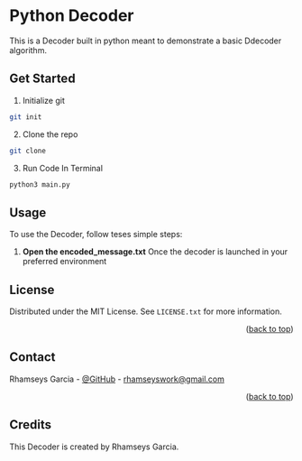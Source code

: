 <a name="readme-top"></a>
# Python Decoder 
This is a Decoder built in python meant to demonstrate a basic Ddecoder 
algorithm.

## Get Started

1. Initialize git
```sh
git init
```

2. Clone the repo
```sh
git clone
```

3. Run Code In Terminal
```sh
python3 main.py
```

## Usage

To use the Decoder, follow teses simple steps:

1. **Open the encoded_message.txt** Once the decoder is launched in your 
preferred environment

## License

Distributed under the MIT License. See `LICENSE.txt` for more information.

<p align="right">(<a href="#readme-top">back to top</a>)</p>

## Contact

Rhamseys Garcia - [@GitHub](https://github.com/rhamseyswork) - 
rhamseyswork@gmail.com

<p align="right">(<a href="#readme-top">back to top</a>)</p>

## Credits

This Decoder is created by Rhamseys Garcia.

